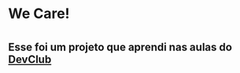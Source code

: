 <h1> We Care! <h1/>
  <h2> Esse foi um projeto que aprendi nas aulas do <a href "https://rodolfomori.com.br/devclub">DevClub<a/></h2>
